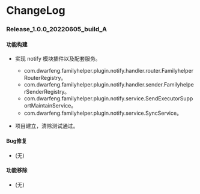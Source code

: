 # ChangeLog

### Release_1.0.0_20220605_build_A

#### 功能构建

- 实现 notify 模块插件以及配套服务。
  - com.dwarfeng.familyhelper.plugin.notify.handler.router.FamilyhelperRouterRegistry。
  - com.dwarfeng.familyhelper.plugin.notify.handler.sender.FamilyhelperSenderRegistry。
  - com.dwarfeng.familyhelper.plugin.notify.service.SendExecutorSupportMaintainService。
  - com.dwarfeng.familyhelper.plugin.notify.service.SyncService。

- 项目建立，清除测试通过。

#### Bug修复

- (无)

#### 功能移除

- (无)

